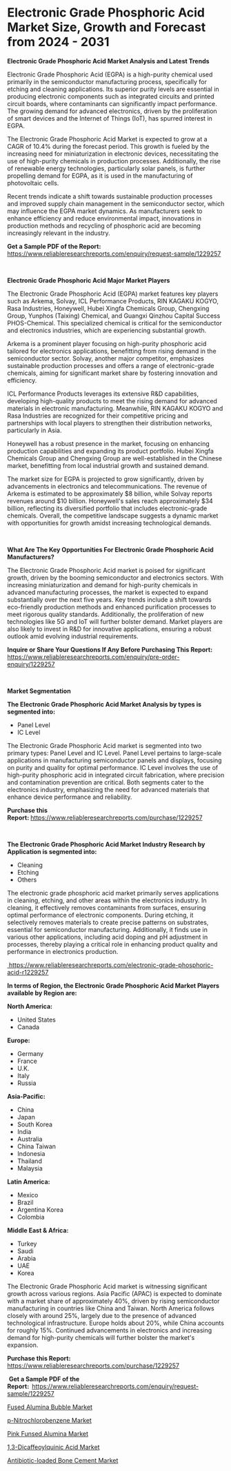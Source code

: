 <p><h1>Electronic Grade Phosphoric Acid Market Size, Growth and Forecast from 2024 - 2031</h1></p><p><strong>Electronic Grade Phosphoric Acid Market Analysis and Latest Trends</strong></p>
<p><p>Electronic Grade Phosphoric Acid (EGPA) is a high-purity chemical used primarily in the semiconductor manufacturing process, specifically for etching and cleaning applications. Its superior purity levels are essential in producing electronic components such as integrated circuits and printed circuit boards, where contaminants can significantly impact performance. The growing demand for advanced electronics, driven by the proliferation of smart devices and the Internet of Things (IoT), has spurred interest in EGPA.</p><p>The Electronic Grade Phosphoric Acid Market is expected to grow at a CAGR of 10.4% during the forecast period. This growth is fueled by the increasing need for miniaturization in electronic devices, necessitating the use of high-purity chemicals in production processes. Additionally, the rise of renewable energy technologies, particularly solar panels, is further propelling demand for EGPA, as it is used in the manufacturing of photovoltaic cells.</p><p>Recent trends indicate a shift towards sustainable production processes and improved supply chain management in the semiconductor sector, which may influence the EGPA market dynamics. As manufacturers seek to enhance efficiency and reduce environmental impact, innovations in production methods and recycling of phosphoric acid are becoming increasingly relevant in the industry.</p></p>
<p><strong>Get a Sample PDF of the Report:&nbsp;</strong> <a href="https://www.reliableresearchreports.com/enquiry/request-sample/1229257?utm_campaign=1731&utm_medium=2&utm_source=Github&utm_content=ia&utm_term=15102024&utm_id=electronic-grade-phosphoric-acid">https://www.reliableresearchreports.com/enquiry/request-sample/1229257</a></p>
<p>&nbsp;</p>
<p><strong>Electronic Grade Phosphoric Acid Major Market Players</strong></p>
<p><p>The Electronic Grade Phosphoric Acid (EGPA) market features key players such as Arkema, Solvay, ICL Performance Products, RIN KAGAKU KOGYO, Rasa Industries, Honeywell, Hubei Xingfa Chemicals Group, Chengxing Group, Yunphos (Taixing) Chemical, and Guangxi Qinzhou Capital Success PHOS-Chemical. This specialized chemical is critical for the semiconductor and electronics industries, which are experiencing substantial growth.</p><p>Arkema is a prominent player focusing on high-purity phosphoric acid tailored for electronics applications, benefitting from rising demand in the semiconductor sector. Solvay, another major competitor, emphasizes sustainable production processes and offers a range of electronic-grade chemicals, aiming for significant market share by fostering innovation and efficiency.</p><p>ICL Performance Products leverages its extensive R&D capabilities, developing high-quality products to meet the rising demand for advanced materials in electronic manufacturing. Meanwhile, RIN KAGAKU KOGYO and Rasa Industries are recognized for their competitive pricing and partnerships with local players to strengthen their distribution networks, particularly in Asia.</p><p>Honeywell has a robust presence in the market, focusing on enhancing production capabilities and expanding its product portfolio. Hubei Xingfa Chemicals Group and Chengxing Group are well-established in the Chinese market, benefitting from local industrial growth and sustained demand.</p><p>The market size for EGPA is projected to grow significantly, driven by advancements in electronics and telecommunications. The revenue of Arkema is estimated to be approximately $8 billion, while Solvay reports revenues around $10 billion. Honeywell's sales reach approximately $34 billion, reflecting its diversified portfolio that includes electronic-grade chemicals. Overall, the competitive landscape suggests a dynamic market with opportunities for growth amidst increasing technological demands.</p></p>
<p>&nbsp;</p>
<p><strong>What Are The Key Opportunities For Electronic Grade Phosphoric Acid Manufacturers?</strong></p>
<p><p>The Electronic Grade Phosphoric Acid market is poised for significant growth, driven by the booming semiconductor and electronics sectors. With increasing miniaturization and demand for high-purity chemicals in advanced manufacturing processes, the market is expected to expand substantially over the next five years. Key trends include a shift towards eco-friendly production methods and enhanced purification processes to meet rigorous quality standards. Additionally, the proliferation of new technologies like 5G and IoT will further bolster demand. Market players are also likely to invest in R&D for innovative applications, ensuring a robust outlook amid evolving industrial requirements.</p></p>
<p><strong>Inquire or Share Your Questions If Any Before Purchasing This Report:</strong> <a href="https://www.reliableresearchreports.com/enquiry/pre-order-enquiry/1229257?utm_campaign=1731&utm_medium=2&utm_source=Github&utm_content=ia&utm_term=15102024&utm_id=electronic-grade-phosphoric-acid">https://www.reliableresearchreports.com/enquiry/pre-order-enquiry/1229257</a></p>
<p>&nbsp;</p>
<p><strong>Market Segmentation</strong></p>
<p><strong>The Electronic Grade Phosphoric Acid Market Analysis by types is segmented into:</strong></p>
<p><ul><li>Panel Level</li><li>IC Level</li></ul></p>
<p><p>The Electronic Grade Phosphoric Acid market is segmented into two primary types: Panel Level and IC Level. Panel Level pertains to large-scale applications in manufacturing semiconductor panels and displays, focusing on purity and quality for optimal performance. IC Level involves the use of high-purity phosphoric acid in integrated circuit fabrication, where precision and contamination prevention are critical. Both segments cater to the electronics industry, emphasizing the need for advanced materials that enhance device performance and reliability.</p></p>
<p><strong>Purchase this Report:&nbsp;</strong><a href="https://www.reliableresearchreports.com/purchase/1229257?utm_campaign=1731&utm_medium=2&utm_source=Github&utm_content=ia&utm_term=15102024&utm_id=electronic-grade-phosphoric-acid">https://www.reliableresearchreports.com/purchase/1229257</a></p>
<p>&nbsp;</p>
<p><strong>The Electronic Grade Phosphoric Acid Market Industry Research by Application is segmented into:</strong></p>
<p><ul><li>Cleaning</li><li>Etching</li><li>Others</li></ul></p>
<p><p>The electronic grade phosphoric acid market primarily serves applications in cleaning, etching, and other areas within the electronics industry. In cleaning, it effectively removes contaminants from surfaces, ensuring optimal performance of electronic components. During etching, it selectively removes materials to create precise patterns on substrates, essential for semiconductor manufacturing. Additionally, it finds use in various other applications, including acid doping and pH adjustment in processes, thereby playing a critical role in enhancing product quality and performance in electronics production.</p></p>
<p><a href="https://www.reliableresearchreports.com/electronic-grade-phosphoric-acid-r1229257?utm_campaign=1731&utm_medium=2&utm_source=Github&utm_content=ia&utm_term=15102024&utm_id=electronic-grade-phosphoric-acid">&nbsp;https://www.reliableresearchreports.com/electronic-grade-phosphoric-acid-r1229257</a></p>
<p><strong>In terms of Region, the Electronic Grade Phosphoric Acid Market Players available by Region are:</strong></p>
<p>
    <p> <strong> North America: </strong>
        <ul>
            <li>United States</li>
            <li>Canada</li>
        </ul>
        </p> 
    <p> <strong> Europe: </strong>
        <ul>
            <li>Germany</li>
            <li>France</li>
            <li>U.K.</li>
            <li>Italy</li>
            <li>Russia</li>
        </ul>
        </p> 
    <p> <strong> Asia-Pacific: </strong>
        <ul>
            <li>China</li>
            <li>Japan</li>
            <li>South Korea</li>
            <li>India</li>
            <li>Australia</li>
            <li>China Taiwan</li>
            <li>Indonesia</li>
            <li>Thailand</li>
            <li>Malaysia</li>
        </ul>
        </p> 
    <p> <strong> Latin America: </strong>
        <ul>
            <li>Mexico</li>
            <li>Brazil</li>
            <li>Argentina Korea</li>
            <li>Colombia</li>
        </ul>
        </p> 
    <p> <strong> Middle East & Africa: </strong>
        <ul>
            <li>Turkey</li>
            <li>Saudi</li>
            <li>Arabia</li>
            <li>UAE</li>
            <li>Korea</li>
        </ul>
    </p>
    </p>
<p><p>The Electronic Grade Phosphoric Acid market is witnessing significant growth across various regions. Asia Pacific (APAC) is expected to dominate with a market share of approximately 40%, driven by rising semiconductor manufacturing in countries like China and Taiwan. North America follows closely with around 25%, largely due to the presence of advanced technological infrastructure. Europe holds about 20%, while China accounts for roughly 15%. Continued advancements in electronics and increasing demand for high-purity chemicals will further bolster the market's expansion.</p></p>
<p><strong>Purchase this Report: </strong><a href="https://www.reliableresearchreports.com/purchase/1229257?utm_campaign=1731&utm_medium=2&utm_source=Github&utm_content=ia&utm_term=15102024&utm_id=electronic-grade-phosphoric-acid">https://www.reliableresearchreports.com/purchase/1229257</a></p>
<p>&nbsp;<strong>Get a Sample PDF of the Report:&nbsp;&nbsp;</strong><a href="https://www.reliableresearchreports.com/enquiry/request-sample/1229257?utm_campaign=1731&utm_medium=2&utm_source=Github&utm_content=ia&utm_term=15102024&utm_id=electronic-grade-phosphoric-acid">https://www.reliableresearchreports.com/enquiry/request-sample/1229257</a></p>
<p><strong></strong></p>
<p><p><a href="https://www.linkedin.com/pulse/fused-alumina-bubble-market-growth-segmentation-regional-phwbf?utm_campaign=1731&utm_medium=2&utm_source=Github&utm_content=ia&utm_term=15102024&utm_id=electronic-grade-phosphoric-acid">Fused Alumina Bubble Market</a></p><p><a href="https://www.linkedin.com/pulse/p-nitrochlorobenzene-market-analysis-product-segmentation-regional-pidjf?trk=public_post_embed_feed-article-content&utm_campaign=1731&utm_medium=2&utm_source=Github&utm_content=ia&utm_term=15102024&utm_id=electronic-grade-phosphoric-acid">p-Nitrochlorobenzene Market</a></p><p><a href="https://www.linkedin.com/pulse/pink-funsed-alumina-market-share-new-trends-analysis-its-type-jb1hf?utm_campaign=1731&utm_medium=2&utm_source=Github&utm_content=ia&utm_term=15102024&utm_id=electronic-grade-phosphoric-acid">Pink Funsed Alumina Market</a></p><p><a href="https://www.linkedin.com/pulse/booming-13-dicaffeoylquinic-acid-market-sector-analysis-growth-sbpef?trk=public_post_embed_feed-article-content&utm_campaign=1731&utm_medium=2&utm_source=Github&utm_content=ia&utm_term=15102024&utm_id=electronic-grade-phosphoric-acid">1,3-Dicaffeoylquinic Acid Market</a></p><p><a href="https://www.linkedin.com/pulse/antibiotic-loaded-bone-cement-market-trends-detailed-study-its-4slgf?trk=public_post_embed_feed-article-content&utm_campaign=1731&utm_medium=2&utm_source=Github&utm_content=ia&utm_term=15102024&utm_id=electronic-grade-phosphoric-acid">Antibiotic-loaded Bone Cement Market</a></p></p>